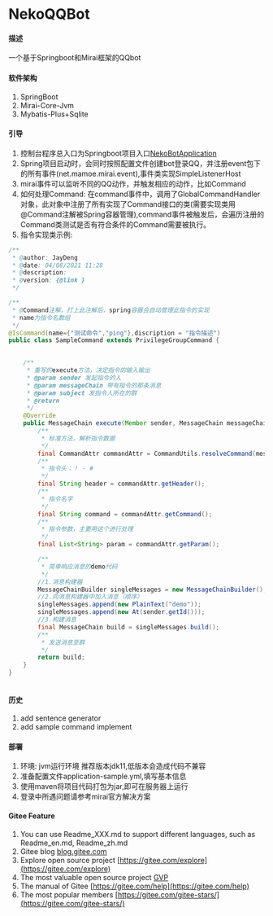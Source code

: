 # NekoQQBot

#### 描述
一个基于Springboot和Mirai框架的QQbot

#### 软件架构
1. SpringBoot
2. Mirai-Core-Jvm
3. Mybatis-Plus+Sqlite


#### 引导

1.  控制台程序总入口为Springboot项目入口[NekoBotApplication](https://gitee.com/nekotori/neko-qqbot/blob/master/NekoBot-Terminal/src/main/java/org/nekotori/NekoBotApplication.java) 
2.  Spring项目启动时，会同时按照配置文件创建bot登录QQ，并注册event包下的所有事件(net.mamoe.mirai.event),事件类实现SimpleListenerHost
3.  mirai事件可以监听不同的QQ动作，并触发相应的动作，比如Command
4.  如何处理Command: 在command事件中，调用了GlobalCommandHandler对象，此对象中注册了所有实现了Command接口的类(需要实现类用@Command注解被Spring容器管理),command事件被触发后，会遍历注册的Command类测试是否有符合条件的Command需要被执行。
5.  指令实现类示例:
```java
/**
 * @author: JayDeng
 * @date: 04/08/2021 11:28
 * @description:
 * @version: {@link }
 */

/**
 * @Command注解，打上此注解后，spring容器会自动管理此指令的实现
 * name为指令名数组
 */
@IsCommand(name={"测试命令","ping"},discription = "指令描述")
public class SampleCommand extends PrivilegeGroupCommand {
    

    /**
     * 重写的execute方法，决定指令的输入输出
     * @param sender 发起指令的人
     * @param messageChain 带有指令的那条消息
     * @param subject 发指令人所在的群
     * @return
     */
    @Override
    public MessageChain execute(Member sender, MessageChain messageChain, Group subject) {
        /**
         * 标准方法，解析指令数据
         */
        final CommandAttr commandAttr = CommandUtils.resolveCommand(messageChain.contentToString());
        /**
         * 指令头：！ - #
         */
        final String header = commandAttr.getHeader();
        /**
         * 指令名字
         */
        final String command = commandAttr.getCommand();
        /**
         * 指令参数，主要用这个进行处理
         */
        final List<String> param = commandAttr.getParam();

        /**
         * 简单响应消息的demo代码
         */
        //1.消息构建器
        MessageChainBuilder singleMessages = new MessageChainBuilder();
        //2.向消息构建器中加入消息（顺序）
        singleMessages.append(new PlainText("demo"));
        singleMessages.append(new At(sender.getId()));
        //3.构建消息
        final MessageChain build = singleMessages.build();
        /**
         * 发送消息至群
         */
        return build;
    }
}
    
```
#### 历史
1. add sentence generator
2. add sample command implement


#### 部署

1.  环境: jvm运行环境 推荐版本jdk11,低版本会造成代码不兼容
2.  准备配置文件application-sample.yml,填写基本信息
3.  使用maven将项目代码打包为jar,即可在服务器上运行
4.  登录中所遇问题请参考mirai官方解决方案


#### Gitee Feature

1.  You can use Readme\_XXX.md to support different languages, such as Readme\_en.md, Readme\_zh.md
2.  Gitee blog [blog.gitee.com](https://blog.gitee.com)
3.  Explore open source project [https://gitee.com/explore](https://gitee.com/explore)
4.  The most valuable open source project [GVP](https://gitee.com/gvp)
5.  The manual of Gitee [https://gitee.com/help](https://gitee.com/help)
6.  The most popular members  [https://gitee.com/gitee-stars/](https://gitee.com/gitee-stars/)